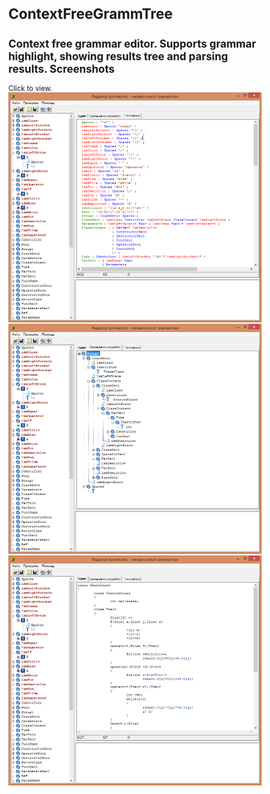 ContextFreeGrammTree
=============
Context free grammar editor. Supports grammar highlight, showing results tree and parsing results.
Screenshots
-----------
Click to view.
![Alt text](/images/gramm_tab.png?raw=true "Optional Title")
![Alt text](/images/parsing_results.png?raw=true "Optional Title")
![Alt text](/images/script_sample.png?raw=true "Optional Title")